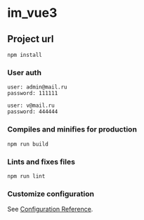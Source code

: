 # im_vue3

## Project url
```
npm install
```

### User auth
```
user: admin@mail.ru
password: 111111

user: v@mail.ru
password: 444444
```

### Compiles and minifies for production
```
npm run build
```

### Lints and fixes files
```
npm run lint
```

### Customize configuration
See [Configuration Reference](https://cli.vuejs.org/config/).
